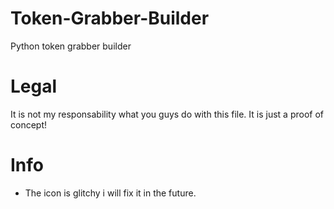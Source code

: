# Token-Grabber-Builder
Python token grabber builder

# Legal
It is not my responsability what you guys do with this file. It is just a proof of concept!

# Info
- The icon is glitchy i will fix it in the future.
